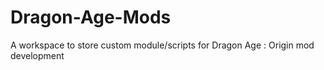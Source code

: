# Dragon-Age-Mods
A workspace to store custom module/scripts for Dragon Age : Origin mod development
